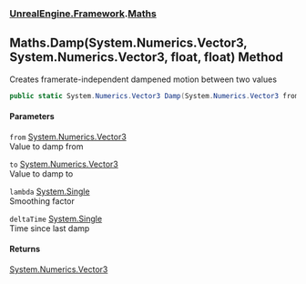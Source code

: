### [UnrealEngine.Framework](./UnrealEngine-Framework.md 'UnrealEngine.Framework').[Maths](./UnrealEngine-Framework-Maths.md 'UnrealEngine.Framework.Maths')
## Maths.Damp(System.Numerics.Vector3, System.Numerics.Vector3, float, float) Method
Creates framerate-independent dampened motion between two values  
```csharp
public static System.Numerics.Vector3 Damp(System.Numerics.Vector3 from, System.Numerics.Vector3 to, float lambda, float deltaTime);
```
#### Parameters
<a name='UnrealEngine-Framework-Maths-Damp(System-Numerics-Vector3_System-Numerics-Vector3_float_float)-from'></a>
`from` [System.Numerics.Vector3](https://docs.microsoft.com/en-us/dotnet/api/System.Numerics.Vector3 'System.Numerics.Vector3')  
Value to damp from  
  
<a name='UnrealEngine-Framework-Maths-Damp(System-Numerics-Vector3_System-Numerics-Vector3_float_float)-to'></a>
`to` [System.Numerics.Vector3](https://docs.microsoft.com/en-us/dotnet/api/System.Numerics.Vector3 'System.Numerics.Vector3')  
Value to damp to  
  
<a name='UnrealEngine-Framework-Maths-Damp(System-Numerics-Vector3_System-Numerics-Vector3_float_float)-lambda'></a>
`lambda` [System.Single](https://docs.microsoft.com/en-us/dotnet/api/System.Single 'System.Single')  
Smoothing factor  
  
<a name='UnrealEngine-Framework-Maths-Damp(System-Numerics-Vector3_System-Numerics-Vector3_float_float)-deltaTime'></a>
`deltaTime` [System.Single](https://docs.microsoft.com/en-us/dotnet/api/System.Single 'System.Single')  
Time since last damp  
  
#### Returns
[System.Numerics.Vector3](https://docs.microsoft.com/en-us/dotnet/api/System.Numerics.Vector3 'System.Numerics.Vector3')  
